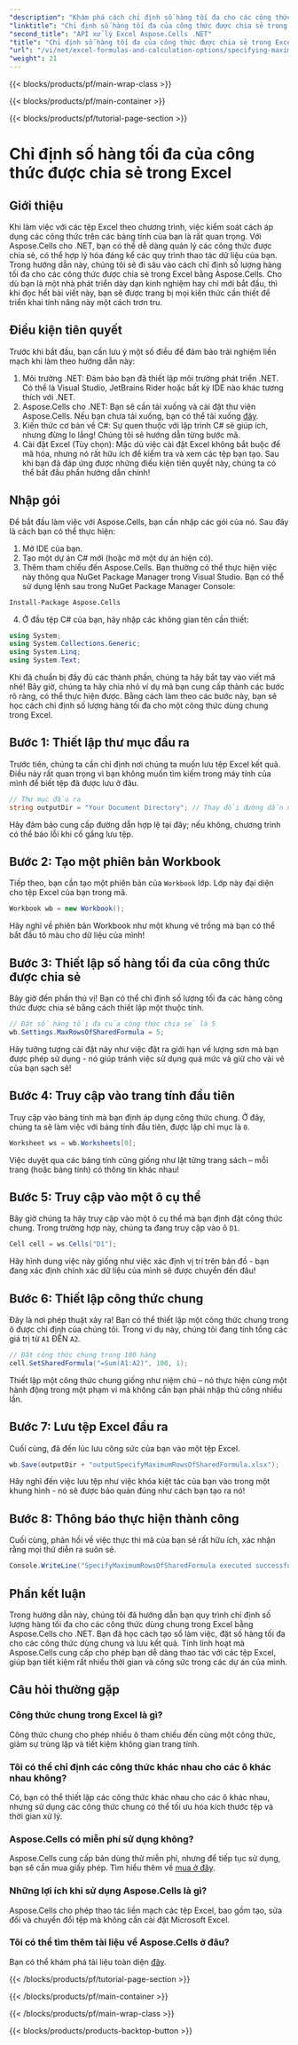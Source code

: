 ```yaml
---
"description": "Khám phá cách chỉ định số hàng tối đa cho các công thức dùng chung trong Excel bằng Aspose.Cells cho .NET với hướng dẫn từng bước dễ dàng này."
"linktitle": "Chỉ định số hàng tối đa của công thức được chia sẻ trong Excel"
"second_title": "API xử lý Excel Aspose.Cells .NET"
"title": "Chỉ định số hàng tối đa của công thức được chia sẻ trong Excel"
"url": "/vi/net/excel-formulas-and-calculation-options/specifying-maximum-rows-of-shared-formula/"
"weight": 21
---
```


{{< blocks/products/pf/main-wrap-class >}}

{{< blocks/products/pf/main-container >}}

{{< blocks/products/pf/tutorial-page-section >}}

# Chỉ định số hàng tối đa của công thức được chia sẻ trong Excel

## Giới thiệu
Khi làm việc với các tệp Excel theo chương trình, việc kiểm soát cách áp dụng các công thức trên các bảng tính của bạn là rất quan trọng. Với Aspose.Cells cho .NET, bạn có thể dễ dàng quản lý các công thức được chia sẻ, có thể hợp lý hóa đáng kể các quy trình thao tác dữ liệu của bạn. Trong hướng dẫn này, chúng tôi sẽ đi sâu vào cách chỉ định số lượng hàng tối đa cho các công thức được chia sẻ trong Excel bằng Aspose.Cells. Cho dù bạn là một nhà phát triển dày dạn kinh nghiệm hay chỉ mới bắt đầu, thì khi đọc hết bài viết này, bạn sẽ được trang bị mọi kiến thức cần thiết để triển khai tính năng này một cách trơn tru.
## Điều kiện tiên quyết
Trước khi bắt đầu, bạn cần lưu ý một số điều để đảm bảo trải nghiệm liền mạch khi làm theo hướng dẫn này:
1. Môi trường .NET: Đảm bảo bạn đã thiết lập môi trường phát triển .NET. Có thể là Visual Studio, JetBrains Rider hoặc bất kỳ IDE nào khác tương thích với .NET.
2. Aspose.Cells cho .NET: Bạn sẽ cần tải xuống và cài đặt thư viện Aspose.Cells. Nếu bạn chưa tải xuống, bạn có thể tải xuống [đây](https://releases.aspose.com/cells/net/).
3. Kiến thức cơ bản về C#: Sự quen thuộc với lập trình C# sẽ giúp ích, nhưng đừng lo lắng! Chúng tôi sẽ hướng dẫn từng bước mã.
4. Cài đặt Excel (Tùy chọn): Mặc dù việc cài đặt Excel không bắt buộc để mã hóa, nhưng nó rất hữu ích để kiểm tra và xem các tệp bạn tạo.
Sau khi bạn đã đáp ứng được những điều kiện tiên quyết này, chúng ta có thể bắt đầu phần hướng dẫn chính!
## Nhập gói
Để bắt đầu làm việc với Aspose.Cells, bạn cần nhập các gói của nó. Sau đây là cách bạn có thể thực hiện:
1. Mở IDE của bạn.
2. Tạo một dự án C# mới (hoặc mở một dự án hiện có).
3. Thêm tham chiếu đến Aspose.Cells. Bạn thường có thể thực hiện việc này thông qua NuGet Package Manager trong Visual Studio.
Bạn có thể sử dụng lệnh sau trong NuGet Package Manager Console:
```bash
Install-Package Aspose.Cells
```
4. Ở đầu tệp C# của bạn, hãy nhập các không gian tên cần thiết:
```csharp
using System;
using System.Collections.Generic;
using System.Linq;
using System.Text;
```
Khi đã chuẩn bị đầy đủ các thành phần, chúng ta hãy bắt tay vào viết mã nhé!
Bây giờ, chúng ta hãy chia nhỏ ví dụ mã bạn cung cấp thành các bước rõ ràng, có thể thực hiện được. Bằng cách làm theo các bước này, bạn sẽ học cách chỉ định số lượng hàng tối đa cho một công thức dùng chung trong Excel.
## Bước 1: Thiết lập thư mục đầu ra
Trước tiên, chúng ta cần chỉ định nơi chúng ta muốn lưu tệp Excel kết quả. Điều này rất quan trọng vì bạn không muốn tìm kiếm trong máy tính của mình để biết tệp đã được lưu ở đâu.
```csharp
// Thư mục đầu ra
string outputDir = "Your Document Directory"; // Thay đổi đường dẫn này theo đường dẫn bạn mong muốn
```
Hãy đảm bảo cung cấp đường dẫn hợp lệ tại đây; nếu không, chương trình có thể báo lỗi khi cố gắng lưu tệp.
## Bước 2: Tạo một phiên bản Workbook
Tiếp theo, bạn cần tạo một phiên bản của `Workbook` lớp. Lớp này đại diện cho tệp Excel của bạn trong mã.
```csharp
Workbook wb = new Workbook();
```
Hãy nghĩ về phiên bản Workbook như một khung vẽ trống mà bạn có thể bắt đầu tô màu cho dữ liệu của mình!
## Bước 3: Thiết lập số hàng tối đa của công thức được chia sẻ
Bây giờ đến phần thú vị! Bạn có thể chỉ định số lượng tối đa các hàng công thức được chia sẻ bằng cách thiết lập một thuộc tính.
```csharp
// Đặt số hàng tối đa của công thức chia sẻ là 5
wb.Settings.MaxRowsOfSharedFormula = 5;
```
Hãy tưởng tượng cài đặt này như việc đặt ra giới hạn về lượng sơn mà bạn được phép sử dụng - nó giúp tránh việc sử dụng quá mức và giữ cho vải vẽ của bạn sạch sẽ!
## Bước 4: Truy cập vào trang tính đầu tiên
Truy cập vào bảng tính mà bạn định áp dụng công thức chung. Ở đây, chúng ta sẽ làm việc với bảng tính đầu tiên, được lập chỉ mục là `0`.
```csharp
Worksheet ws = wb.Worksheets[0];
```
Việc duyệt qua các bảng tính cũng giống như lật từng trang sách – mỗi trang (hoặc bảng tính) có thông tin khác nhau!
## Bước 5: Truy cập vào một ô cụ thể
Bây giờ chúng ta hãy truy cập vào một ô cụ thể mà bạn định đặt công thức chung. Trong trường hợp này, chúng ta đang truy cập vào ô `D1`.
```csharp
Cell cell = ws.Cells["D1"];
```
Hãy hình dung việc này giống như việc xác định vị trí trên bản đồ - bạn đang xác định chính xác dữ liệu của mình sẽ được chuyển đến đâu!
## Bước 6: Thiết lập công thức chung
Đây là nơi phép thuật xảy ra! Bạn có thể thiết lập một công thức chung trong ô được chỉ định của chúng tôi. Trong ví dụ này, chúng tôi đang tính tổng các giá trị từ `A1` ĐẾN `A2`.
```csharp
// Đặt công thức chung trong 100 hàng
cell.SetSharedFormula("=Sum(A1:A2)", 100, 1);
```
Thiết lập một công thức chung giống như niệm chú – nó thực hiện cùng một hành động trong một phạm vi mà không cần bạn phải nhập thủ công nhiều lần.
## Bước 7: Lưu tệp Excel đầu ra
Cuối cùng, đã đến lúc lưu công sức của bạn vào một tệp Excel.
```csharp
wb.Save(outputDir + "outputSpecifyMaximumRowsOfSharedFormula.xlsx");
```
Hãy nghĩ đến việc lưu tệp như việc khóa kiệt tác của bạn vào trong một khung hình - nó sẽ được bảo quản đúng như cách bạn tạo ra nó!
## Bước 8: Thông báo thực hiện thành công
Cuối cùng, phản hồi về việc thực thi mã của bạn sẽ rất hữu ích, xác nhận rằng mọi thứ diễn ra suôn sẻ.
```csharp
Console.WriteLine("SpecifyMaximumRowsOfSharedFormula executed successfully.");
```
## Phần kết luận
Trong hướng dẫn này, chúng tôi đã hướng dẫn bạn quy trình chỉ định số lượng hàng tối đa cho các công thức dùng chung trong Excel bằng Aspose.Cells cho .NET. Bạn đã học cách tạo sổ làm việc, đặt số hàng tối đa cho các công thức dùng chung và lưu kết quả. Tính linh hoạt mà Aspose.Cells cung cấp cho phép bạn dễ dàng thao tác với các tệp Excel, giúp bạn tiết kiệm rất nhiều thời gian và công sức trong các dự án của mình.
## Câu hỏi thường gặp
### Công thức chung trong Excel là gì?
Công thức chung cho phép nhiều ô tham chiếu đến cùng một công thức, giảm sự trùng lặp và tiết kiệm không gian trang tính.
### Tôi có thể chỉ định các công thức khác nhau cho các ô khác nhau không?
Có, bạn có thể thiết lập các công thức khác nhau cho các ô khác nhau, nhưng sử dụng các công thức chung có thể tối ưu hóa kích thước tệp và thời gian xử lý.
### Aspose.Cells có miễn phí sử dụng không?
Aspose.Cells cung cấp bản dùng thử miễn phí, nhưng để tiếp tục sử dụng, bạn sẽ cần mua giấy phép. Tìm hiểu thêm về [mua ở đây](https://purchase.aspose.com/buy).
### Những lợi ích khi sử dụng Aspose.Cells là gì?
Aspose.Cells cho phép thao tác liền mạch các tệp Excel, bao gồm tạo, sửa đổi và chuyển đổi tệp mà không cần cài đặt Microsoft Excel.
### Tôi có thể tìm thêm tài liệu về Aspose.Cells ở đâu?
Bạn có thể khám phá tài liệu toàn diện [đây](https://reference.aspose.com/cells/net/).

{{< /blocks/products/pf/tutorial-page-section >}}

{{< /blocks/products/pf/main-container >}}

{{< /blocks/products/pf/main-wrap-class >}}

{{< blocks/products/products-backtop-button >}}